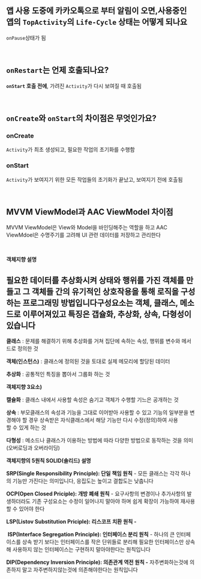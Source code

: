 ## 앱 사용 도중에 카카오톡으로 부터 알림이 오면,사용중인 앱의 `TopActivity`의 `Life-Cycle` 상태는 어떻게 되나요

`onPause`상태가 됨

<br>


## `onRestart`는 언제 호출되나요?

**`onStart` 호출 전에**, 가려진 `Activity`가 다시 보여질 때 호출됨


<br>




## `onCreate`와 `onStart`의 차이점은 무엇인가요?

### onCreate

`Activity`가 최초 생성되고, 필요한 작업의 초기화를 수행함

### onStart

`Activity`가 보여지기 위한 모든 작업들의 초기화가 끝났고, 보여지기 전에 호출됨


<br>



## **MVVM ViewModel과 AAC ViewModel 차이점**

MVVM ViewModel은 View와 Model을 바인딩해주는 역할을 하고 AAC ViewMdoel은 수명주기를 고려해 UI 관련 데이터를 저장하고 관리한다



<br>



**객체지향 설명**

## 필요한 데이터를 추상화시켜 상태와 행위를 가진 객체를 만들고 그 객체들 간의 유기적인 상호작용을 통해 로직을 구성하는 프로그래밍 방법입니다구성요소는 객체, 클래스, 메소드로 이루어져있고 특징은 갭슐화, 추상화, 상속, 다형성이 있습니다

**클래스** : 문제를 해결하기 위해 추상화를 거쳐 집단에 속하는 속성, 행위를 변수와 메서드로 정의한 것

**객체(인스턴스)** : 클래스에 정의된 것을 토대로 실제 메모리에 할당된 데이터

**추상화** : 공통적인 특징을 뽑아서 그룹화 하는 것

**객체지향 3요소)**

**캘슐화** : 클래스 내에서 사용할 속성은 숨기고 객체가 수행할 기느은 공개하는 것 

**상속** : 부모클래스의 속성과 기능을 그대로 이어받아 사용할 수 있고 기능의 일부분을 변경해야 할 경우 상속받은 자식클래스에서 해당 기능만 다시 수정(정의)하여 사용할 수 있게 하는 것

**다형성** : 메소드나 클래스가 이용하는 방법에 따라 다양한 방법으로 동작하는 것을 의미 (오버로딩과 오버라이딩)

**객체지향의 5원칙 SOLID(솔리드) 설명**

**SRP(Single Responsibility Principle): 단일 책임 원칙** - 모든 클래스는 각각 하나의 기능만 가진다는 의미입니다, 응집도는 높이고 결합도는 낮춥니다

**OCP(Open Closed Priciple): 개방 폐쇄 원칙** - 요구사항의 변경이나 추가사항의 발생하더라도 기존 구성요소는 수정이 일어나지 말아야 하며 쉽게 확장이 가능하여 재사용할 수 있어야 한다

**LSP(Listov Substitution Priciple): 리스코프 치환 원칙 -**

 **ISP(Interface Segregation Principle): 인터페이스 분리 원칙** - 하나의 큰 인터페이스를 상속 받기 보다는 인터페이스를 작은 단위들로 분리해 필요한 인터페이스만 상속해 사용하지 않는 인터페이스는 구현하지 말아야한다는 원칙입니다

**DIP(Dependency Inversion Principle): 의존관계 역전 원칙 -** 자주변화하는것에 의존하지 말고 자주변하지않는것에 의존해야한다는 원칙입니다
